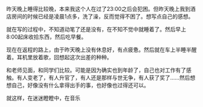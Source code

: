 昨天晚上睡得比较晚，本来我这个人在过了23:00之后会犯困。但昨天晚上我到酒店房间的时候已经是凌晨1点多，洗了澡，反而觉得不困了。想写点自己的感想。

就在写的过程中，不知道动笔了还是没有，在不知不觉中就睡着了。然后早上8:00起床收拾东西，然后吃早餐。

现在在返程的路上，由于昨天晚上没有休息好，有点疲惫。然后就在车上半睡半醒着。耳机里放着歌，回想起这次出差的种种。

和老师见面，和同学们比较。可能是因为确实也到年龄了，自己也对工作有了感触。有人变老了，有人升官了，有人还是那样与世无争，有人获了奖了……然后想想自己，好像没有什么拿得出手的事，也好像也过得还可以。

就这样，在迷迷瞪瞪中，在音乐